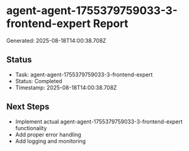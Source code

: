# agent-agent-1755379759033-3-frontend-expert Report

Generated: 2025-08-18T14:00:38.708Z

## Status
- Task: agent-agent-1755379759033-3-frontend-expert
- Status: Completed
- Timestamp: 2025-08-18T14:00:38.708Z

## Next Steps
- Implement actual agent-agent-1755379759033-3-frontend-expert functionality
- Add proper error handling
- Add logging and monitoring
